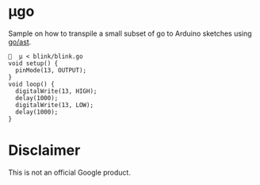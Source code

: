 # µgo

Sample on how to transpile a small subset of go to Arduino sketches using [go/ast](https://golang.org/pkg/go/ast/).

```
🍡  µ < blink/blink.go
void setup() {
  pinMode(13, OUTPUT);
}
void loop() {
  digitalWrite(13, HIGH);
  delay(1000);
  digitalWrite(13, LOW);
  delay(1000);
}
```

# Disclaimer

This is not an official Google product.
